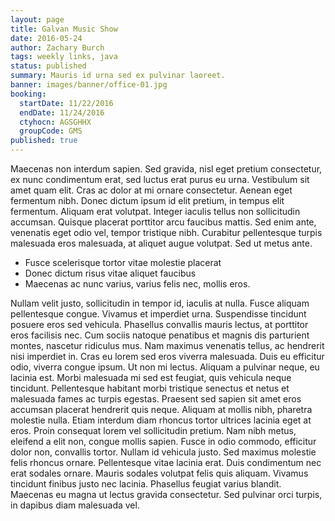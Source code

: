 ```yaml
---
layout: page
title: Galvan Music Show
date: 2016-05-24
author: Zachary Burch
tags: weekly links, java
status: published
summary: Mauris id urna sed ex pulvinar laoreet.
banner: images/banner/office-01.jpg
booking:
  startDate: 11/22/2016
  endDate: 11/24/2016
  ctyhocn: AGSGHHX
  groupCode: GMS
published: true
---
```

Maecenas non interdum sapien. Sed gravida, nisl eget pretium consectetur, ex nunc condimentum erat, sed luctus erat purus eu urna. Vestibulum sit amet quam elit. Cras ac dolor at mi ornare consectetur. Aenean eget fermentum nibh. Donec dictum ipsum id elit pretium, in tempus elit fermentum. Aliquam erat volutpat. Integer iaculis tellus non sollicitudin accumsan. Quisque placerat porttitor arcu faucibus mattis. Sed enim ante, venenatis eget odio vel, tempor tristique nibh. Curabitur pellentesque turpis malesuada eros malesuada, at aliquet augue volutpat. Sed ut metus ante.

* Fusce scelerisque tortor vitae molestie placerat
* Donec dictum risus vitae aliquet faucibus
* Maecenas ac nunc varius, varius felis nec, mollis eros.

Nullam velit justo, sollicitudin in tempor id, iaculis at nulla. Fusce aliquam pellentesque congue. Vivamus et imperdiet urna. Suspendisse tincidunt posuere eros sed vehicula. Phasellus convallis mauris lectus, at porttitor eros facilisis nec. Cum sociis natoque penatibus et magnis dis parturient montes, nascetur ridiculus mus. Nam maximus venenatis tellus, ac hendrerit nisi imperdiet in. Cras eu lorem sed eros viverra malesuada. Duis eu efficitur odio, viverra congue ipsum. Ut non mi lectus. Aliquam a pulvinar neque, eu lacinia est. Morbi malesuada mi sed est feugiat, quis vehicula neque tincidunt.
Pellentesque habitant morbi tristique senectus et netus et malesuada fames ac turpis egestas. Praesent sed sapien sit amet eros accumsan placerat hendrerit quis neque. Aliquam at mollis nibh, pharetra molestie nulla. Etiam interdum diam rhoncus tortor ultrices lacinia eget at eros. Proin consequat lorem vel sollicitudin pretium. Nam nibh metus, eleifend a elit non, congue mollis sapien. Fusce in odio commodo, efficitur dolor non, convallis tortor. Nullam id vehicula justo. Sed maximus molestie felis rhoncus ornare. Pellentesque vitae lacinia erat. Duis condimentum nec erat sodales ornare. Mauris sodales volutpat felis quis aliquam. Vivamus tincidunt finibus justo nec lacinia. Phasellus feugiat varius blandit. Maecenas eu magna ut lectus gravida consectetur. Sed pulvinar orci turpis, in dapibus diam malesuada vel.
